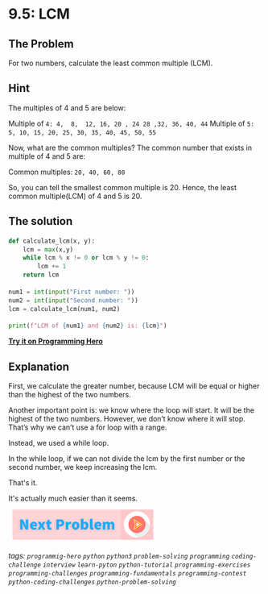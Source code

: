 # 9.5: LCM

## The Problem
For two numbers, calculate the least common multiple (LCM).

## Hint
The multiples of 4 and 5 are below:

Multiple of `4: 4,  8,  12, 16, 20 , 24 28 ,32, 36, 40, 44`
Multiple of `5: 5, 10, 15, 20, 25, 30, 35, 40, 45, 50, 55 `

Now, what are the common multiples? The common number that exists in multiple of 4 and 5 are:

Common multiples: `20, 40, 60, 80`

So, you can tell the smallest common multiple is 20. Hence, the least common multiple(LCM) of 4 and 5 is 20.

## The solution
```python
def calculate_lcm(x, y):
	lcm = max(x,y)
	while lcm % x != 0 or lcm % y != 0:
		lcm += 1
	return lcm
 
num1 = int(input("First number: "))
num2 = int(input("Second number: "))
lcm = calculate_lcm(num1, num2)
 
print(f"LCM of {num1} and {num2} is: {lcm}")
```

**[Try it on Programming Hero](https://play.google.com/store/apps/details?id=com.learnprogramming.codecamp)**

## Explanation
First, we calculate the greater number, because LCM will be equal or higher than the highest of the two numbers. 

Another important point is: we know where the loop will start. It will be the highest of the two numbers. However, we don’t know where it will stop. That’s why we can’t use a for loop with a range. 

Instead, we used a while loop. 

In the while loop, if we can not divide the lcm by the first number or the second number, we keep increasing the lcm. 

That's it. 

It's actually much easier than it seems. 



&nbsp;
[![Next Page](../assets/next-button.png)](../Programming-Contest/Programming-Contest.md)
&nbsp;

###### tags: `programmig-hero` `python` `python3` `problem-solving` `programming` `coding-challenge` `interview` `learn-pyton` `python-tutorial` `programming-exercises` `programming-challenges`  `programming-fundamentals` `programming-contest`  `python-coding-challenges` `python-problem-solving` 

